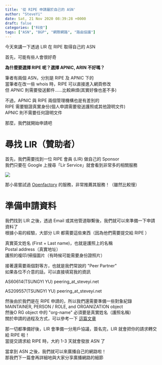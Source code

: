 ```yaml
---
title: '從 RIPE 申請屬於自己的 ASN'
author: "SteveYi"
date: Sat, 21 Nov 2020 08:39:28 +0000
draft: false
categories: ["科技"]
tags: ["ASN", "BGP", "網際網路", "路由協議"]
---
```


今天來講一下透過 LIR 在 RIPE 取得自己的 ASN

首先，可能有些人會很好奇

**為什麼要選擇 RIPE 呢？選擇 APNIC, ARIN 不好嗎？**

筆者有兩個 ASN，分別是 RIPE 及 APNIC 下的  
當筆者在改一些 whois 時，RIPE 可以直接進入網頁修改  
但 APNIC 則需要發送郵件......比較麻煩(其實好像也差不多)

不過，APNIC 與 RIPE 兩個管理機構也是有差別的  
RIPE 需要驗證真實身份(個人申請需要發送護照或其他證明文件)  
APNIC 則不需要任何證明文件

那麼，我們就開始申請吧

**尋找 LIR（贊助者）**
==============

首先，我們需要找到一位 RIPE 會員 (LIR) 做自己的 Sponsor  
我們只要在 Google 上搜尋「Lir Service」就會看到非常多的相關服務

![](https://static-a1.steveyi.net/media/blog/2020111814292492.png)

那小易嘗試過 [Openfactory](https://freetransit.ch/) 的服務，非常推薦其服務！（雖然比較慢）

**準備申請資料**
==========

我們找到 LIR 之後，透過 Email 或其他管道聯繫後，我們就可以來準備一下申請資料了  
根據小易的經驗，大部分 LIR 都需要這些東西（因為他們需要提交給 RIPE ）

真實英文姓名 (First + Last name)，也就是護照上的名稱  
Postal address（真實地址）  
護照的複印/掃描圖片（有時候可能需要身份證照片）

接著還需要兩個對等方，也就是我們常說的 "Peer Partner"  
如果各位不介意的話，可以直接填寫我的資訊

AS60614(TSUNGYI YU)
peering_at_steveyi.net

AS209557(TSUNGYI YU)
peering_at_steveyi.net

然後由於我們是在 RIPE 申請的，所以我們還需要準備一些對象紀錄  
MAINTAINER, PERSON / ROLE, and ORGANIZATION object  
然後O RG object 中的 "org-name" 必須要是真實姓名（護照名稱）  
關於申請的過程及方式，可以參考一下 [這篇文章](https://blog.steveyi.net/create-object-in-ripe-database/)

那一切都準備好後，LIR 會準備一分用戶協議，簽名完，LIR 就會把你的請求轉交給 RIPE 啦！  
當提交請求給 RIPE 時，大約 1-3 天就會發放 ASN 了

當拿到 ASN 之後，我們就可以來廣播自己的網路啦！  
那我們下一篇會再詳細地與大家分享廣播網路的細節
